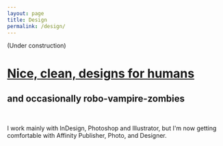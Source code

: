 ```yaml
---
layout: page
title: Design
permalink: /design/
---
```


(Under construction)

<h1 class= "pink"><a href= "https://drive.google.com/open?id=1DdNGysPomTrVgzvznIxjbdoNxT_8IGEr" target="_blank">Nice, clean, designs for humans</a><p>
<h2 class = "blue">and occasionally robo-vampire-zombies</h2><br>

I work mainly with InDesign, Photoshop and Illustrator, but I'm now getting comfortable with Affinity Publisher, Photo, and Designer.

